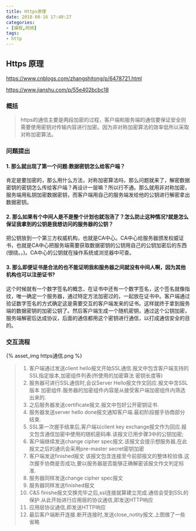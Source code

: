 ```yaml
---
title: Https原理
date: 2018-08-16 17:40:27
categories: 
- [编程,网络]
tags:
- http
---
```


## Https 原理

https://www.cnblogs.com/zhangshitong/p/6478721.html

https://www.jianshu.com/p/55e402bcbc18

### 概括

> https的通信主要是两段加密的过程，客户端和服务端的通信要保证安全则需要使用密钥对传输内容进行加密。因为非对称加密算法的效率低所以采取对称加密算法。

### 问题提出

#### 1. 那么就出现了第一个问题:数据密钥怎么给客户端？

肯定是要加密的，那么用什么方法，对称加密算法吗，那么问题就来了，解密数据密钥的密钥怎么传给客户端？再设计一层嘛？所以行不通。那么就用非对称加密，服务端用私钥加密数据密钥，而客户端用自己的服务端发给他的公钥进行解密拿出数据密钥。

#### 2. 那么如果有个中间人是不是整个计划也就泡汤了？怎么防止这种情况?就是怎么保证我拿到的公钥是我想访问的服务器的公钥？

把公钥放到一个第三方权威机构，也就是CA中心。CA中心给服务器颁发权威证书，也就是CA中心把服务端需要获取数据密钥的公钥用自己的公钥加密后的东西(很绕。。)。CA中心的公钥就在操作系统或浏览器中可查。

#### 3. 那么即便证书是合法的也不能证明我和服务器之间就没有中间人啊，因为其他机构也可以注册证书?

这个时候就有一个数字签名的概念，在证书中还有一个数字签名，这个签名就像指纹，唯一确定一个服务器，通过特定方法加密过的，一起放在证书中。客户端通过验证数字签名的方式确定这是需要交互的客户端发来的证书。这样就终于拿到服务端的数据密钥的加密公钥了。然后客户端生成一个随机密钥，通过这个公钥加密，服务端解密后达成协议，后面的通信都用这个密钥进行通信，以打成通信安全的目的。

### 交互流程

{% asset_img https通信.png %}

> 1. 客户端通过发送client hello报文开始SSL通信.报文中包含客户端支持的SSL指定版本,加密组件列表(所使用的加密算法 密钥长度等)
> 2. 服务器可进行SSL通信时,会议Server Hello报文作文回应.报文中含SSL版本 加密组件.服务器的加密组件内容是从接受客户端加密组件内筛选出来的.
> 3. 之后服务器发送certificate报文.报文中包好公开密钥证书.
> 4. 服务器发送server hello done报文通知客户端.最初阶段握手协商部分结束.
> 5. SSL第一次握手结束后,客户端以client key exchange报文作为回应.报文包含通信加密中使用的随机密码串.该报文已用步骤3中的公钥加密;
> 6. 客户端继续发送change cipher spec报文.该报文会提示想服务器,在此报文之后的通讯会采用pre-master secret密钥加密
> 7. 客户端发送finished报文 该报文包含连接至今前部报文的整体校验值.这次握手协商是否成功,要以服务器是否能够正确解密该报文作文判定标准.
> 8. 服务器同样发送change cipher spec报文
> 9. 服务器同样发送finished报文
> 10. C&S finishe报文交换完毕之后,ssl连接就算建立完成.通信会受到SSL的保护.从此开始进行应用层的协议通信,即发送HTTP响应
> 11. 应用层协议通信,即发送HTTP响应
> 12. 最后客户端断开连接.断开连接时,发送close_notity报文.上图做了一些省略